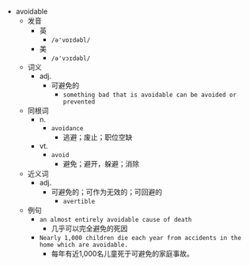 - avoidable
  - 发音
    - 英
      - `/ə'vɒɪdəbl/`
    - 美
      - `/ə'vɔɪdəbl/`
  - 词义
    - adj.
      - 可避免的
        - `something bad that is avoidable can be avoided or prevented`
  - 同根词
    - n.
      - `avoidance`
        - 逃避；废止；职位空缺
    - vt.
      - `avoid`
        - 避免；避开，躲避；消除
  - 近义词
    - adj.
      - 可避免的；可作为无效的；可回避的
        - `avertible`
  - 例句
    - `an almost entirely avoidable cause of death`
      - 几乎可以完全避免的死因
    - `Nearly 1,000 children die each year from accidents in the home which are avoidable.`
      - 每年有近1,000名儿童死于可避免的家庭事故。

